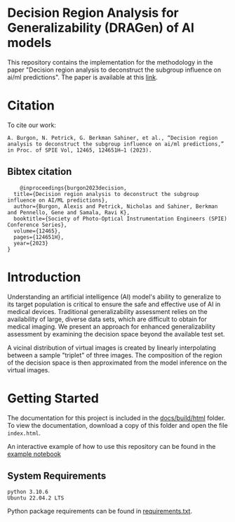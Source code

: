 # Decision Region Analysis for Generalizability (DRAGen) of AI models
This repository contains the implementation for the methodology in the paper "Decision region analysis to deconstruct the subgroup influence on ai/ml predictions". The paper is available at this [link](https://www.spiedigitallibrary.org/conference-proceedings-of-spie/12465/124651H/Decision-region-analysis-to-deconstruct-the-subgroup-influence-on-AI/10.1117/12.2653963.short).

# Citation
To cite our work:

    A. Burgon, N. Petrick, G. Berkman Sahiner, et al., “Decision region analysis to deconstruct the subgroup influence on ai/ml predictions,” in Proc. of SPIE Vol, 12465, 124651H–1 (2023).

## Bibtex citation
```
    @inproceedings{burgon2023decision,
  title={Decision region analysis to deconstruct the subgroup influence on AI/ML predictions},
  author={Burgon, Alexis and Petrick, Nicholas and Sahiner, Berkman and Pennello, Gene and Samala, Ravi K},
  booktitle={Society of Photo-Optical Instrumentation Engineers (SPIE) Conference Series},
  volume={12465},
  pages={124651H},
  year={2023}
}
```
# Introduction
Understanding an artificial intelligence (AI) model's ability to generalize to its target population is critical to ensure the safe and effective use of AI in medical devices. Traditional generalizability assessment relies on the availability of large, diverse data sets, which are difficult to obtain for medical imaging. We present an approach for enhanced generalizability assessment by examining the decision space beyond the available test set.

A vicinal distribution of virtual images is created by linearly interpolating between a sample "triplet" of three images. The composition of the region of the decision space is then approximated from the model inference on the virtual images. 

# Getting Started
The documentation for this project is included in the [docs/build/html](https://github.com/DIDSR/RST_Decision_Region_Analysis/tree/main/docs/build/html) folder. To view the documentation, download a copy of this folder and open the file ``index.html``. 

An interactive example of how to use this repository can be found in the [example notebook](https://github.com/DIDSR/RST_Decision_Region_Analysis/blob/main/examples/example_implementation.ipynb)

## System Requirements
```
python 3.10.6
Ubuntu 22.04.2 LTS
```
Python package requirements can be found in [requirements.txt](requirements.txt).
